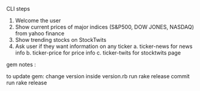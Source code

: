 CLI steps

1. Welcome the user
2. Show current prices of major indices (S&P500, DOW JONES, NASDAQ) from yahoo finance
3. Show trending stocks on StockTwits
5. Ask user if they want information on any ticker
    a. ticker-news for news info
    b. ticker-price for price info
    c. ticker-twits for stocktwits page  



gem notes :

to update gem:
  change version inside version.rb
  run rake release
  commit
  run rake release 
